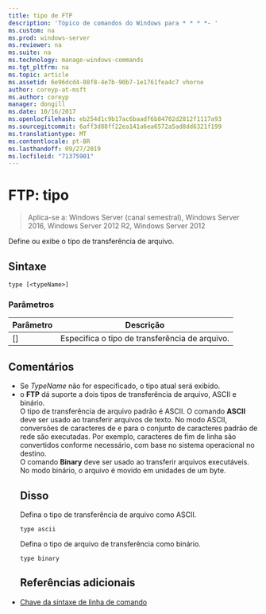 ```yaml
---
title: tipo de FTP
description: 'Tópico de comandos do Windows para * * * *- '
ms.custom: na
ms.prod: windows-server
ms.reviewer: na
ms.suite: na
ms.technology: manage-windows-commands
ms.tgt_pltfrm: na
ms.topic: article
ms.assetid: 6e96dcd4-08f8-4e7b-90b7-1e1761fea4c7 vhorne
author: coreyp-at-msft
ms.author: coreyp
manager: dongill
ms.date: 10/16/2017
ms.openlocfilehash: eb254d1c9b17ac6baadf6b84702d2812f1117a93
ms.sourcegitcommit: 6aff3d88ff22ea141a6ea6572a5ad8dd6321f199
ms.translationtype: MT
ms.contentlocale: pt-BR
ms.lasthandoff: 09/27/2019
ms.locfileid: "71375901"
---
```

# <a name="ftp-type"></a>FTP: tipo

>Aplica-se a: Windows Server (canal semestral), Windows Server 2016, Windows Server 2012 R2, Windows Server 2012

Define ou exibe o tipo de transferência de arquivo.   
## <a name="syntax"></a>Sintaxe  
```  
type [<typeName>]  
```  
### <a name="parameters"></a>Parâmetros  

|  Parâmetro   |            Descrição            |
|--------------|-----------------------------------|
| [<typeName>] | Especifica o tipo de transferência de arquivo. |

## <a name="remarks"></a>Comentários  
- Se *TypeName* não for especificado, o tipo atual será exibido.  
- o **FTP** dá suporte a dois tipos de transferência de arquivo, ASCII e binário.  
  O tipo de transferência de arquivo padrão é ASCII.  O comando **ASCII** deve ser usado ao transferir arquivos de texto. No modo ASCII, conversões de caracteres de e para o conjunto de caracteres padrão de rede são executadas. Por exemplo, caracteres de fim de linha são convertidos conforme necessário, com base no sistema operacional no destino.  
  O comando **Binary** deve ser usado ao transferir arquivos executáveis. No modo binário, o arquivo é movido em unidades de um byte.  
  ## <a name="BKMK_Examples"></a>Disso  
  Defina o tipo de transferência de arquivo como ASCII.  
  ```  
  type ascii  
  ```  
  Defina o tipo de arquivo de transferência como binário.  
  ```  
  type binary  
  ```  
  ## <a name="additional-references"></a>Referências adicionais  
- [Chave da sintaxe de linha de comando](command-line-syntax-key.md)  
